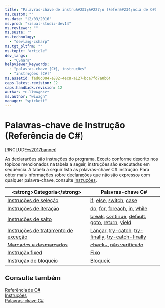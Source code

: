 ```yaml
---
title: "Palavras-chave de instru&#231;&#227;o (Refer&#234;ncia de C#) | Microsoft Docs"
ms.custom: ""
ms.date: "12/03/2016"
ms.prod: "visual-studio-dev14"
ms.reviewer: ""
ms.suite: ""
ms.technology: 
  - "devlang-csharp"
ms.tgt_pltfrm: ""
ms.topic: "article"
dev_langs: 
  - "CSharp"
helpviewer_keywords: 
  - "palavras-chave [C#], instruções"
  - "instruções [C#]"
ms.assetid: fad0c004-e282-4ec8-a127-bca7fd7a0b6f
caps.latest.revision: 12
caps.handback.revision: 12
author: "BillWagner"
ms.author: "wiwagn"
manager: "wpickett"
---
```

# Palavras-chave de instru&#231;&#227;o (Refer&#234;ncia de C#)
[!INCLUDE[vs2017banner](../../../csharp/includes/vs2017banner.md)]

As declarações são instruções do programa.  Exceto conforme descrito nos tópicos mencionados na tabela a seguir, instruções são executadas em seqüência.  A tabela a seguir lista as palavras\-chave C\# instrução.  Para obter mais informações sobre declarações que não são expressos com qualquer palavra\-chave, consulte [Instruções](../../../visual-basic/programming-guide/language-features/statements.md).  
  
|\<strong\>Categoria\<\/strong\>|Palavras\-chave C\#|  
|-------------------------------------|-------------------------|  
|[Instruções de seleção](../../../csharp/language-reference/keywords/selection-statements.md)|[if](../../../csharp/language-reference/keywords/if-else.md), [else](../../../csharp/language-reference/keywords/if-else.md), [switch](../../../csharp/language-reference/keywords/switch.md), [case](../../../csharp/language-reference/keywords/switch.md)|  
|[Instruções de iteração](../../../csharp/language-reference/keywords/iteration-statements.md)|[do](../../../csharp/language-reference/keywords/do.md), [for](../../../csharp/language-reference/keywords/for.md), [foreach](../../../csharp/language-reference/keywords/foreach-in.md), [in](../../../csharp/language-reference/keywords/foreach-in.md), [while](../../../csharp/language-reference/keywords/while.md)|  
|[Instruções de salto](../../../csharp/language-reference/keywords/jump-statements.md)|[break](../../../csharp/language-reference/keywords/break.md), [continue](../../../csharp/language-reference/keywords/continue.md), [default](../../../csharp/language-reference/keywords/switch.md), [goto](../../../csharp/language-reference/keywords/goto.md), [return](../../../csharp/language-reference/keywords/return.md), [yield](../../../csharp/language-reference/keywords/yield.md)|  
|[Instruções de tratamento de exceção](../../../csharp/language-reference/keywords/exception-handling-statements.md)|[Lançar](../../../csharp/language-reference/keywords/throw.md),  [try\-catch](../../../csharp/language-reference/keywords/try-catch.md),  [try\-finally](../../../csharp/language-reference/keywords/try-finally.md),  [try\-catch\-finally](../../../csharp/language-reference/keywords/try-catch-finally.md)|  
|[Marcados e desmarcados](../../../csharp/language-reference/keywords/checked-and-unchecked.md)|[check\-](../../../csharp/language-reference/keywords/checked.md),  [não verificado](../../../csharp/language-reference/keywords/unchecked.md)|  
|[Instrução fixed](../../../csharp/language-reference/keywords/fixed-statement.md)|[Fixo](../../../csharp/language-reference/keywords/fixed-statement.md)|  
|[Instrução de bloqueio](../../../csharp/language-reference/keywords/lock-statement.md)|[Bloqueio](../../../csharp/language-reference/keywords/lock-statement.md)|  
  
## Consulte também  
 [Referência de C\#](../../../csharp/language-reference/index.md)   
 [Instruções](../../../visual-basic/programming-guide/language-features/statements.md)   
 [Palavras\-chave C\#](../../../csharp/language-reference/keywords/index.md)